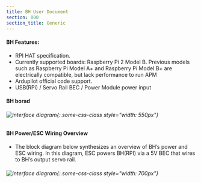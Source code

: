 ```yaml
---
title: BH User Document
section: 000
section_title: Generic
---
```



#### **BH Features:**
   * RPI HAT specification.
   * Currently supported boards:
     Raspberry Pi 2 Model B. Previous models such as Raspberry Pi Model A+ and Raspberry Pi Model B+ are electrically compatible, but lack performance to run APM
   * Ardupilot official code support.
   * USB(RPi) / Servo Rail BEC / Power Module power input

#### **BH borad**

######  ![interface diagram](./BH.jpg){:.some-css-class style="width: 550px"}


#### **BH Power/ESC Wiring Overview**

   * The block diagram below synthesizes an overview of BH’s power and ESC wiring. In this diagram, ESC powers BH(RPI) via a 5V BEC that wires to BH’s output servo rail.

######  ![interface diagram](./whole.jpg){:.some-css-class style="width: 700px"}